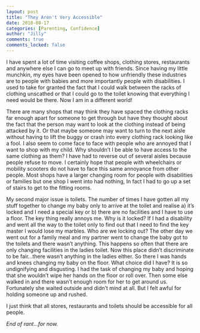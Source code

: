 ```yaml
---
layout: post
title: "They Aren't Very Accessible"
date: 2018-08-17
categories: [Parenting, Confidence]
author: "Jilly"
comments: true
comments_locked: false
---
```


I have spent a lot of time visiting coffee shops, clothing stores, restaurants and anywhere else I can go to meet up with friends. Since having my little munchkin, my eyes have been opened to how unfriendly these industries are to people with babies and more importantly people with disabilities. I used to take for granted the fact that I could walk between the racks of clothing unscathed or that I could go to the toilet knowing that everything I need would be there. Now I am in a different world!

There are many shops that may think they have spaced the clothing racks far enough apart for someone to get through but have they thought about the fact that the person may want to look at the clothing instead of being attacked by it. Or that maybe someone may want to turn to the next aisle without having to lift the buggy or crash into every clothing rack looking like a fool. I also seem to come face to face with people who are annoyed that I want to shop with my child. Why shouldn’t I be able to have access to the same clothing as them? I have had to reverse out of several aisles because people refuse to move. I certainly hope that people with wheelchairs or mobility scooters do not have to face this same annoyance from other people. Most shops have a larger changing room for people with disabilities or families but one shop I went into had nothing, In fact I had to go up a set of stairs to get to the fitting rooms. 

My second major issue is toilets. The number of times I have gotten all my stuff together to change my baby only to arrive at the toilet and realise a) it’s locked and I need a special key or b) there are no facilities and I have to use a floor. The key thing really annoys me. Why is it locked? If I had a disability and went all the way to the toilet only to find out that I need to find the key master I would lose my marbles. Who are we locking out? The other day we went out for a family meal and my partner went to change the baby got to the toilets and there wasn’t anything. This happens so often that there are only changing facilities in the ladies toilet. Now this place didn’t discriminate to be fair…there wasn’t anything in the ladies either. So there I was hands and knees changing my baby on the floor. What choice did I have? It is so undignifying and disgusting. I had the task of changing my baby and hoping that she wouldn’t wipe her hands on the floor or roll over. Then some else walked in and there wasn’t enough room for her to get around us. Fortunately she waited outside and didn’t mind at all. But I felt awful for holding someone up and rushed. 

I just think that all stores, restaurants and toilets should be accessible for all people. 

*End of rant…for now.*
